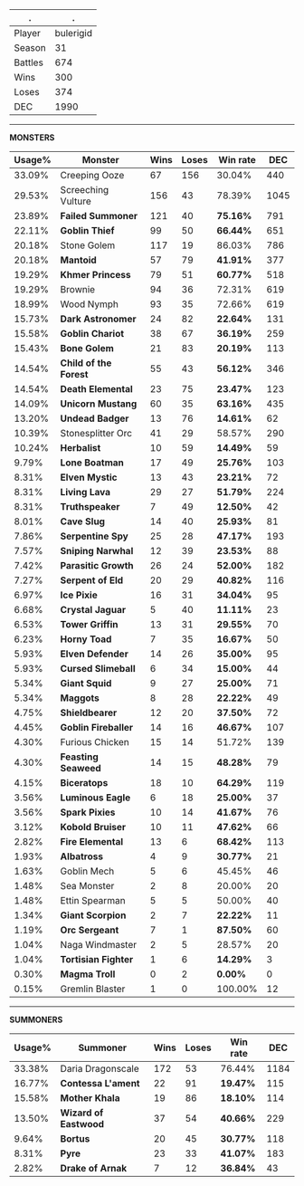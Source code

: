 .|.
|-|-
Player|bulerigid
Season|31
Battles|674
Wins|300
Loses|374
DEC|1990

---
**MONSTERS**

Usage%|Monster|Wins|Loses|Win rate|DEC|
-|-|-|-|-|-|
33.09%|Creeping Ooze|67|156|30.04%|440|
29.53%|Screeching Vulture|156|43|78.39%|1045|
23.89%|**Failed Summoner**|121|40|**75.16%**|791|
22.11%|**Goblin Thief**|99|50|**66.44%**|651|
20.18%|Stone Golem|117|19|86.03%|786|
20.18%|**Mantoid**|57|79|**41.91%**|377|
19.29%|**Khmer Princess**|79|51|**60.77%**|518|
19.29%|Brownie|94|36|72.31%|619|
18.99%|Wood Nymph|93|35|72.66%|619|
15.73%|**Dark Astronomer**|24|82|**22.64%**|131|
15.58%|**Goblin Chariot**|38|67|**36.19%**|259|
15.43%|**Bone Golem**|21|83|**20.19%**|113|
14.54%|**Child of the Forest**|55|43|**56.12%**|346|
14.54%|**Death Elemental**|23|75|**23.47%**|123|
14.09%|**Unicorn Mustang**|60|35|**63.16%**|435|
13.20%|**Undead Badger**|13|76|**14.61%**|62|
10.39%|Stonesplitter Orc|41|29|58.57%|290|
10.24%|**Herbalist**|10|59|**14.49%**|59|
9.79%|**Lone Boatman**|17|49|**25.76%**|103|
8.31%|**Elven Mystic**|13|43|**23.21%**|72|
8.31%|**Living Lava**|29|27|**51.79%**|224|
8.31%|**Truthspeaker**|7|49|**12.50%**|42|
8.01%|**Cave Slug**|14|40|**25.93%**|81|
7.86%|**Serpentine Spy**|25|28|**47.17%**|193|
7.57%|**Sniping Narwhal**|12|39|**23.53%**|88|
7.42%|**Parasitic Growth**|26|24|**52.00%**|182|
7.27%|**Serpent of Eld**|20|29|**40.82%**|116|
6.97%|**Ice Pixie**|16|31|**34.04%**|95|
6.68%|**Crystal Jaguar**|5|40|**11.11%**|23|
6.53%|**Tower Griffin**|13|31|**29.55%**|70|
6.23%|**Horny Toad**|7|35|**16.67%**|50|
5.93%|**Elven Defender**|14|26|**35.00%**|95|
5.93%|**Cursed Slimeball**|6|34|**15.00%**|44|
5.34%|**Giant Squid**|9|27|**25.00%**|71|
5.34%|**Maggots**|8|28|**22.22%**|49|
4.75%|**Shieldbearer**|12|20|**37.50%**|72|
4.45%|**Goblin Fireballer**|14|16|**46.67%**|107|
4.30%|Furious Chicken|15|14|51.72%|139|
4.30%|**Feasting Seaweed**|14|15|**48.28%**|79|
4.15%|**Biceratops**|18|10|**64.29%**|119|
3.56%|**Luminous Eagle**|6|18|**25.00%**|37|
3.56%|**Spark Pixies**|10|14|**41.67%**|76|
3.12%|**Kobold Bruiser**|10|11|**47.62%**|66|
2.82%|**Fire Elemental**|13|6|**68.42%**|113|
1.93%|**Albatross**|4|9|**30.77%**|21|
1.63%|Goblin Mech|5|6|45.45%|46|
1.48%|Sea Monster|2|8|20.00%|20|
1.48%|Ettin Spearman|5|5|50.00%|40|
1.34%|**Giant Scorpion**|2|7|**22.22%**|11|
1.19%|**Orc Sergeant**|7|1|**87.50%**|60|
1.04%|Naga Windmaster|2|5|28.57%|20|
1.04%|**Tortisian Fighter**|1|6|**14.29%**|3|
0.30%|**Magma Troll**|0|2|**0.00%**|0|
0.15%|Gremlin Blaster|1|0|100.00%|12|

---
**SUMMONERS**

Usage%|Summoner|Wins|Loses|Win rate|DEC|
-|-|-|-|-|-|
33.38%|Daria Dragonscale|172|53|76.44%|1184|
16.77%|**Contessa L'ament**|22|91|**19.47%**|115|
15.58%|**Mother Khala**|19|86|**18.10%**|114|
13.50%|**Wizard of Eastwood**|37|54|**40.66%**|229|
9.64%|**Bortus**|20|45|**30.77%**|118|
8.31%|**Pyre**|23|33|**41.07%**|183|
2.82%|**Drake of Arnak**|7|12|**36.84%**|43|
